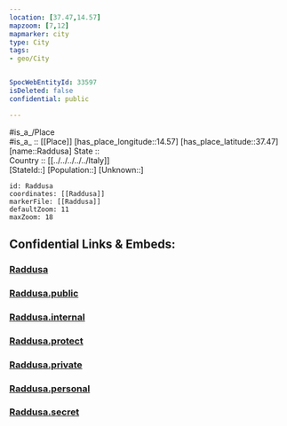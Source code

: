 ```yaml
---
location: [37.47,14.57] 
mapzoom: [7,12] 
mapmarker: city 
type: City
tags:
- geo/City


SpocWebEntityId: 33597
isDeleted: false
confidential: public

---
```

#is_a_/Place  
#is_a_ :: [[Place]] 
[has_place_longitude::14.57] 
[has_place_latitude::37.47] 
[name::Raddusa] 
State ::  
Country :: [[../../../../../Italy]]  
[StateId::] 
[Population::] 
[Unknown::] 


```leaflet
id: Raddusa
coordinates: [[Raddusa]] 
markerFile: [[Raddusa]] 
defaultZoom: 11 
maxZoom: 18
```


## Confidential Links & Embeds: 

### [Raddusa](/_Standards/Earth/Continent/Europe/Europe~South/Italy/regions~Italy/Sicily/Catania/City/Raddusa.md) 

### [Raddusa.public](/_public/Earth/Continent/Europe/Europe~South/Italy/regions~Italy/Sicily/Catania/City/Raddusa.public.md) 

### [Raddusa.internal](/_internal/Earth/Continent/Europe/Europe~South/Italy/regions~Italy/Sicily/Catania/City/Raddusa.internal.md) 

### [Raddusa.protect](/_protect/Earth/Continent/Europe/Europe~South/Italy/regions~Italy/Sicily/Catania/City/Raddusa.protect.md) 

### [Raddusa.private](/_private/Earth/Continent/Europe/Europe~South/Italy/regions~Italy/Sicily/Catania/City/Raddusa.private.md) 

### [Raddusa.personal](/_personal/Earth/Continent/Europe/Europe~South/Italy/regions~Italy/Sicily/Catania/City/Raddusa.personal.md) 

### [Raddusa.secret](/_secret/Earth/Continent/Europe/Europe~South/Italy/regions~Italy/Sicily/Catania/City/Raddusa.secret.md)

